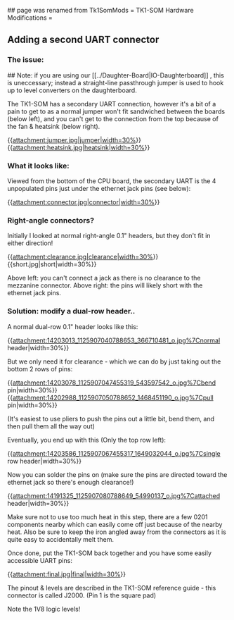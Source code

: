 \#\# page was renamed from Tk1SomMods = TK1-SOM Hardware Modifications =

## Adding a second UART connector


### The issue:
 \#\# Note: if you are using our
\[\[../Daughter-Board|IO-Daughterboard\]\] , this is uneccessary;
instead a straight-line passthrough jumper is used to hook up to level
converters on the daughterboard.

The TK1-SOM has a secondary UART connection, however it's a bit of a
pain to get to as a normal jumper won't fit sandwiched between the
boards (below left), and you can't get to the connection from the top
because of the fan & heatsink (below right).

{{[attachment:jumper.jpg|jumper|width=30%](attachment:jumper.jpg%7Cjumper%7Cwidth=30%)}}
{{[attachment:heatsink.jpg|heatsink|width=30%](attachment:heatsink.jpg%7Cheatsink%7Cwidth=30%)}}

### What it looks like:


Viewed from the bottom of the CPU board, the secondary UART is the 4
unpopulated pins just under the ethernet jack pins (see below):

{{[attachment:connector.jpg|connector|width=30%](attachment:connector.jpg%7Cconnector%7Cwidth=30%)}}

### Right-angle connectors?
 Initially I looked at normal right-angle
0.1" headers, but they don't fit in either direction!

{{[attachment:clearance.jpg|clearance|width=30%](attachment:clearance.jpg%7Cclearance%7Cwidth=30%)}}
{{short.jpg|short|width=30%}}

Above left: you can't connect a jack as there is no clearance to the
mezzanine connector. Above right: the pins will likely short with the
ethernet jack pins.

### Solution: modify a dual-row header..


A normal dual-row 0.1" header looks like this:

{{<attachment:14203013_1125907040788653_366710481_o.jpg%7Cnormal>
header|width=30%}}

But we only need it for clearance - which we can do by just taking out
the bottom 2 rows of pins:

{{<attachment:14203078_1125907047455319_543597542_o.jpg%7Cbend>
pin|width=30%}}
{{<attachment:14202988_1125907050788652_1468451190_o.jpg%7Cpull>
pin|width=30%}}

(It's easiest to use pliers to push the pins out a little bit, bend
them, and then pull them all the way out)

Eventually, you end up with this (Only the top row left):

{{<attachment:14203586_1125907067455317_1649032044_o.jpg%7Csingle> row
header|width=30%}}

Now you can solder the pins on (make sure the pins are directed toward
the ethernet jack so there's enough clearance!)

{{<attachment:14191325_1125907080788649_54990137_o.jpg%7Cattached>
header|width=30%}}

Make sure not to use too much heat in this step, there are a few 0201
components nearby which can easily come off just because of the nearby
heat. Also be sure to keep the iron angled away from the connectors as
it is quite easy to accidentally melt them.

Once done, put the TK1-SOM back together and you have some easily
accessible UART pins:

{{[attachment:final.jpg|final|width=30%](attachment:final.jpg%7Cfinal%7Cwidth=30%)}}

The pinout & levels are described in the TK1-SOM reference guide - this
connector is called J2000. (Pin 1 is the square pad)

Note the 1V8 logic levels!
